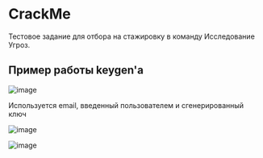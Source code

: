 
# CrackMe

Тестовое задание для отбора на стажировку в команду Исследование Угроз.




## Пример работы keygen'а

![image](https://github.com/versiyaV/CrackMe/assets/115622652/4144c3f8-3c41-48c5-9bb7-73375e4d4f24)


Используется email, введенный пользователем и сгенерированный ключ

![image](https://github.com/versiyaV/CrackMe/assets/115622652/0de1f5c1-254e-4c29-99e3-835747b12a89)

![image](https://github.com/versiyaV/CrackMe/assets/115622652/838ee6fb-fda6-45c9-9ce1-e42afe03436a)

